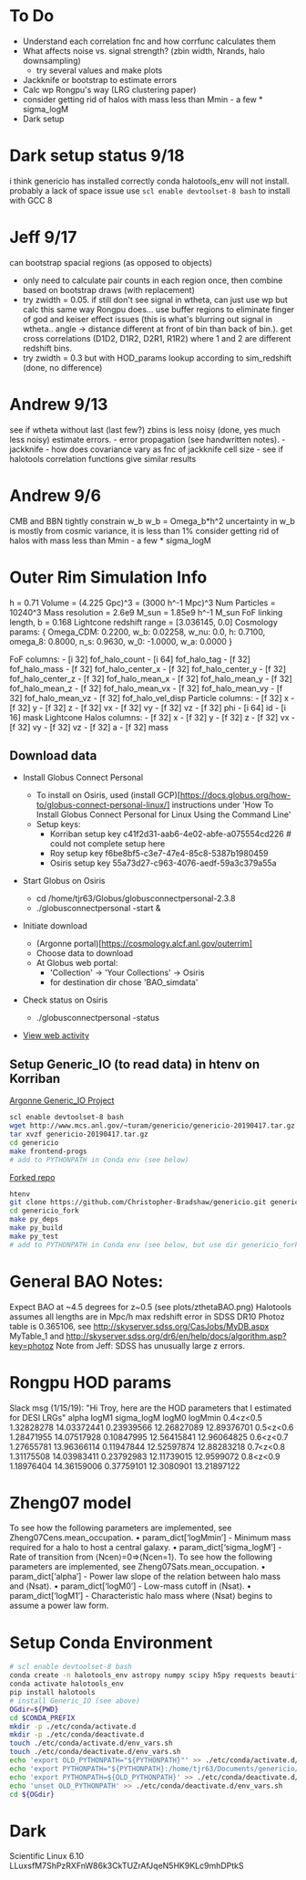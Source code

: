 # To Do
- Understand each correlation fnc and how corrfunc calculates them
- What affects noise vs. signal strength? (zbin width, Nrands, halo downsampling)
    - try several values and make plots
- Jackknife or bootstrap to estimate errors
- Calc wp Rongpu's way (LRG clustering paper)
- consider getting rid of halos with mass less than Mmin - a few * sigma_logM
- Dark setup

# Dark setup status 9/18
i think genericio has installed correctly
conda halotools_env will not install. probably a lack of space issue
use `scl enable devtoolset-8 bash` to install with GCC 8

# Jeff 9/17
can bootstrap spacial regions (as opposed to objects)
 - only need to calculate pair counts in each region once, then combine based on bootstrap draws (with replacement)
 - try zwidth = 0.05. if still don't see signal in wtheta, can just use wp but calc this same way Rongpu does... use buffer regions to eliminate finger of god and keiser effect issues (this is what's blurring out signal in wtheta.. angle -> distance different at front of bin than back of bin.). get cross correlations (D1D2, D1R2, D2R1, R1R2) where 1 and 2 are different redshift bins.
 - try zwidth = 0.3 but with HOD_params lookup according to sim_redshift (done, no difference)

# Andrew 9/13
see if wtheta without last (last few?) zbins is less noisy (done, yes much less noisy)
estimate errors.
    - error propagation (see handwritten notes).
    - jackknife - how does covariance vary as fnc of jackknife cell size
    - see if halotools correlation functions give similar results

# Andrew 9/6
CMB and BBN tightly constrain w_b
w_b = Omega_b*h^2
uncertainty in w_b is mostly from cosmic variance, it is less than 1%
consider getting rid of halos with mass less than Mmin - a few * sigma_logM


<!-- fs Outer Rim -->
# Outer Rim Simulation Info
h = 0.71
Volume = (4.225 Gpc)^3 = (3000 h^-1 Mpc)^3
Num Particles = 10240^3
Mass resolution = 2.6e9 M_sun = 1.85e9 h^-1 M_sun
FoF linking length, b = 0.168
Lightcone redshift range = [3.036145, 0.0]
Cosmology params: { Omega_CDM: 0.2200,
                    w_b: 0.02258,
                    w_nu: 0.0,
                    h: 0.7100,
                    omega_8: 0.8000,
                    n_s: 0.9630,
                    w_0: -1.0000,
                    w_a: 0.0000
                    }
<!-- fs Columns (i=integer,f=floating point, number bits size) -->
FoF columns:
    - [i 32] fof_halo_count
    - [i 64] fof_halo_tag
    - [f 32] fof_halo_mass
    - [f 32] fof_halo_center_x
    - [f 32] fof_halo_center_y
    - [f 32] fof_halo_center_z
    - [f 32] fof_halo_mean_x
    - [f 32] fof_halo_mean_y
    - [f 32] fof_halo_mean_z
    - [f 32] fof_halo_mean_vx
    - [f 32] fof_halo_mean_vy
    - [f 32] fof_halo_mean_vz
    - [f 32] fof_halo_vel_disp
Particle columns:
    - [f 32] x
    - [f 32] y
    - [f 32] z
    - [f 32] vx
    - [f 32] vy
    - [f 32] vz
    - [f 32] phi
    - [i 64] id
    - [i 16] mask
Lightcone Halos columns:
    - [f 32] x
    - [f 32] y
    - [f 32] z
    - [f 32] vx
    - [f 32] vy
    - [f 32] vz
    - [f 32] a
    - [f 32] mass
<!-- fe Columns -->

## Download data
- Install Globus Connect Personal
    * To install on Osiris, used (install GCP)[https://docs.globus.org/how-to/globus-connect-personal-linux/] instructions under 'How To Install Globus Connect Personal for Linux Using the Command Line'
    * Setup keys:
        - Korriban setup key c41f2d31-aab6-4e02-abfe-a075554cd226 # could not complete setup here
        - Roy setup key f6be8bf5-c3e7-47e4-85c8-5387b1980459
        - Osiris setup key 55a73d27-c963-4076-aedf-59a3c379a55a

- Start Globus on Osiris
    * cd /home/tjr63/Globus/globusconnectpersonal-2.3.8
    * ./globusconnectpersonal -start &
- Initiate download
    * (Argonne portal)[https://cosmology.alcf.anl.gov/outerrim]
    * Choose data to download
    * At Globus web portal:
        * 'Collection' -> 'Your Collections' -> Osiris
        * for destination dir chose 'BAO_simdata'
- Check status on Osiris
    * ./globusconnectpersonal -status
- [View web activity](https://app.globus.org/activity)


## Setup Generic_IO (to read data) in htenv on Korriban
[Argonne Generic_IO Project](https://trac.alcf.anl.gov/projects/genericio)
```bash
scl enable devtoolset-8 bash
wget http://www.mcs.anl.gov/~turam/genericio/genericio-20190417.tar.gz
tar xvzf genericio-20190417.tar.gz
cd genericio
make frontend-progs
# add to PYTHONPATH in Conda env (see below)
```

[Forked repo](https://github.com/Christopher-Bradshaw/genericio)
```bash
htenv
git clone https://github.com/Christopher-Bradshaw/genericio.git genericio_fork # fork. instructions in readme
cd genericio_fork
make py_deps
make py_build
make py_test
# add to PYTHONPATH in Conda env (see below, but use dir genericio_fork)
```
<!-- fe Outer Rim -->


<!-- fs General BAO -->
# General BAO Notes:
Expect BAO at ~4.5 degrees for z~0.5 (see plots/zthetaBAO.png)
Halotools assumes all lengths are in Mpc/h
max redshift error in SDSS DR10 Photoz table is 0.365106,
    see http://skyserver.sdss.org/CasJobs/MyDB.aspx MyTable_1 and
    http://skyserver.sdss.org/dr6/en/help/docs/algorithm.asp?key=photoz
    Note from Jeff: SDSS has unusually large z errors.
<!-- fe General BAO -->


<!-- fs General HOD  -->
# Rongpu HOD params
Slack msg (1/15/19): "Hi Troy, here are the HOD parameters that I estimated for DESI LRGs"
             alpha       logM1       sigma_logM     logM0     logMmin
0.4<z<0.5    1.32828278 14.03372441  0.23939566 12.26827089 12.89376701
0.5<z<0.6    1.28471955 14.07517928  0.10847995 12.56415841 12.96064825
0.6<z<0.7    1.27655781 13.96366114  0.11947844 12.52597874 12.88283218
0.7<z<0.8    1.31175508 14.03983411  0.23792983 12.11739015 12.9599072
0.8<z<0.9    1.18976404 14.36159006  0.37759101 12.3080901  13.21897122

# Zheng07 model
To see how the following parameters are implemented, see Zheng07Cens.mean_occupation.
• param_dict[‘logMmin’] - Minimum mass required for a halo to host a central galaxy.
• param_dict[‘sigma_logM’] - Rate of transition from ⟨Ncen⟩=0⇒⟨Ncen=1⟩.
To see how the following parameters are implemented, see Zheng07Sats.mean_occupation.
• param_dict[‘alpha’] - Power law slope of the relation between halo mass and ⟨Nsat⟩.
• param_dict[‘logM0’] - Low-mass cutoff in ⟨Nsat⟩.
• param_dict[‘logM1’] - Characteristic halo mass where ⟨Nsat⟩ begins to assume a power law form.
<!-- fe General HOD -->

<!-- fs Conda Environment Setup -->
# Setup Conda Environment
```bash
# scl enable devtoolset-8 bash
conda create -n halotools_env astropy numpy scipy h5py requests beautifulsoup4 cython python=3.7
conda activate halotools_env
pip install halotools
# install Generic_IO (see above)
OGdir=${PWD}
cd $CONDA_PREFIX
mkdir -p ./etc/conda/activate.d
mkdir -p ./etc/conda/deactivate.d
touch ./etc/conda/activate.d/env_vars.sh
touch ./etc/conda/deactivate.d/env_vars.sh
echo 'export OLD_PYTHONPATH="${PYTHONPATH}"' >> ./etc/conda/activate.d/env_vars.sh
echo 'export PYTHONPATH="${PYTHONPATH}:/home/tjr63/Documents/genericio/python"' >> ./etc/conda/activate.d/env_vars.sh
echo 'export PYTHONPATH=${OLD_PYTHONPATH}' >> ./etc/conda/deactivate.d/env_vars.sh
echo 'unset OLD_PYTHONPATH' >> ./etc/conda/deactivate.d/env_vars.sh
cd ${OGdir}
```
<!-- fe Conda Environment Setup -->


# Dark
Scientific Linux 6.10
LLuxsfM7ShPzRXFnW86k3CkTUZrAfJqeN5HK9KLc9mhDPtkS
